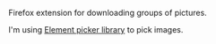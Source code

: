 Firefox extension for downloading groups of pictures.

I'm using [Element picker library](https://github.com/jamesbechet/element-picker) to pick images.
